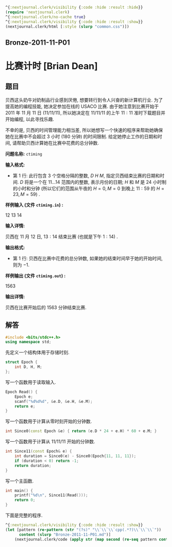 ```clojure
^{:nextjournal.clerk/visibility {:code :hide :result :hide}}
(require 'nextjournal.clerk)
^{:nextjournal.clerk/no-cache true}
^{:nextjournal.clerk/visibility {:code :hide :result :show}}
(nextjournal.clerk/html [:style (slurp "common.css")])
```

## Bronze-2011-11-P01

# 比赛计时 [Brian Dean]

## 题目

贝西这头奶牛对奶制品行业感到厌倦, 想要转行到令人兴奋的新计算机行业. 为了提高她的编程技能, 她决定参加在线的 USACO 比赛. 由于她注意到比赛开始于 $2011$ 年 $11$ 月 $11$ 日 $(11/11/11)$, 所以她决定在 $11/11/11$ 的上午 $11:11$ 准时下载题目并开始编程, 以此寻找乐趣.

不幸的是, 贝西的时间管理能力相当差, 所以她想写一个快速的程序来帮助她确保她在比赛中不会超过 $3$ 小时 ($180$ 分钟) 的时间限制. 给定她停止工作的日期和时间, 请帮助贝西计算她在比赛中花费的总分钟数.

**问题名称:** `ctiming`

**输入格式:**

- 第 $1$ 行: 此行包含 $3$ 个空格分隔的整数, $D$ $H$ $M$, 指定贝西结束比赛的日期和时间. $D$ 将是一个在 $11 \ldots 14$ 范围内的整数, 表示月份的日期; $H$ 和 $M$ 是 $24$ 小时制的小时和分钟 (所以它们的范围从午夜的 $H=0, M=0$ 到晚上 $11:59$ 的 $H=23, M=59$) .

**样例输入 (文件 `ctiming.in`) :**

12 13 14

**输入详情:**

贝西在 $11$ 月 $12$ 日, $13:14$ 结束比赛 (也就是下午 $1:14$) .

**输出格式:**

- 第 $1$ 行: 贝西在比赛中花费的总分钟数, 如果她的结束时间早于她的开始时间, 则为 $-1$.

**样例输出 (文件 `ctiming.out`) :**

1563

**输出详情:**

贝西在比赛开始后的 $1563$ 分钟结束比赛.

## 解答

```cpp
#include <bits/stdc++.h>
using namespace std;
```

先定义一个结构体用于存储时刻.

```cpp
struct Epoch {
    int D, H, M;
};
```

写一个函数用于读取输入.

```cpp
Epoch Read() {
    Epoch e;
    scanf("%d%d%d", &e.D, &e.H, &e.M);
    return e;
}
```

写一个函数用于计算从零时刻开始的分钟数.

```cpp
int Since0(const Epoch &e) { return (e.D * 24 + e.H) * 60 + e.M; }
```

写一个函数用于计算从 11/11/11 开始的分钟数.

```cpp
int Since11(const Epoch& e) {
    int duration = Since0(e) - Since0(Epoch{11, 11, 11});
    if (duration < 0) return -1;
    return duration;
}
```

写一个主函数.

```cpp
int main() {
    printf("%d\n", Since11(Read()));
    return 0;
}
```

下面是完整的程序.

```clojure
^{:nextjournal.clerk/visibility {:code :hide :result :show}}
(let [pattern (re-pattern (str "(?s)" "\\`\\`\\`cpp(.*?)\\`\\`\\`"))
      content (slurp "Bronze-2011-11-P01.md")]
    (nextjournal.clerk/code (apply str (map second (re-seq pattern content)))))
```
